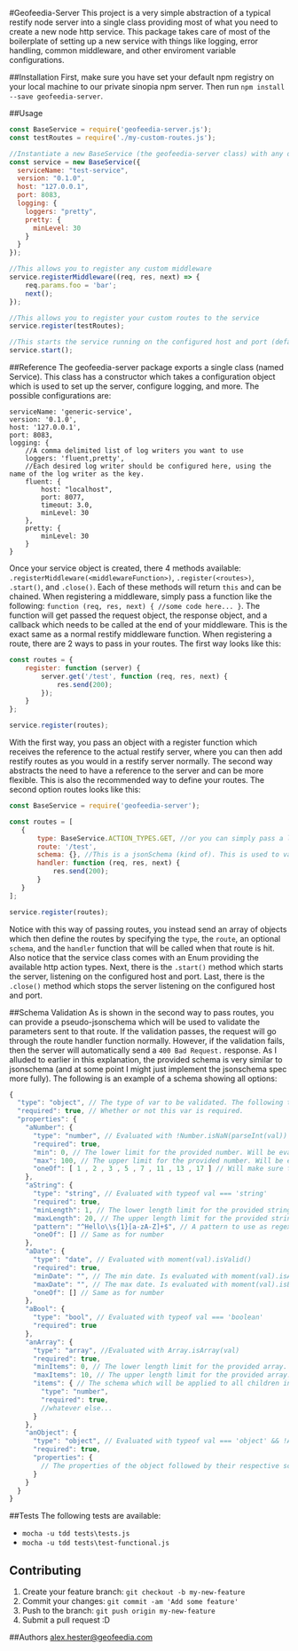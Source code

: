 #Geofeedia-Server
This project is a very simple abstraction of a typical restify node server into a single class providing most of what you need to create a new node http service. This package takes care of most of the boilerplate of setting up a new service with things like logging, error handling, common middleware, and other enviroment variable configurations.
 
##Installation
First, make sure you have set your default npm registry on your local machine to our private sinopia npm server. Then run `npm install --save geofeedia-server`.

##Usage
```javascript
const BaseService = require('geofeedia-server.js');
const testRoutes = require('./my-custom-routes.js');

//Instantiate a new BaseService (the geofeedia-server class) with any desired available configurations.
const service = new BaseService({
  serviceName: "test-service",
  version: "0.1.0",
  host: "127.0.0.1",
  port: 8083,
  logging: {
    loggers: "pretty",
    pretty: {
      minLevel: 30
    }
  }
});

//This allows you to register any custom middleware
service.registerMiddleware((req, res, next) => {
    req.params.foo = 'bar';
    next();
});

//This allows you to register your custom routes to the service
service.register(testRoutes);

//This starts the service running on the configured host and port (defaults to 127.0.0.1:8083)
service.start();
```

##Reference
The geofeedia-server package exports a single class (named Service). This class has a constructor which takes a configuration object which is used to set up the server, configure logging, and more.
The possible configurations are: 
```
serviceName: 'generic-service',
version: '0.1.0',
host: '127.0.0.1',
port: 8083,
logging: {
    //A comma delimited list of log writers you want to use
    loggers: 'fluent,pretty',
    //Each desired log writer should be configured here, using the name of the log writer as the key.
    fluent: {
        host: "localhost",
        port: 8077,
        timeout: 3.0,
        minLevel: 30
    },
    pretty: {
        minLevel: 30
    }
}
```
Once your service object is created, there 4 methods available: `.registerMiddleware(<middlewareFunction>)`, `.register(<routes>)`, `.start()`, and `.close()`.
Each of these methods will return `this` and can be chained.
When registering a middleware, simply pass a function like the following: `function (req, res, next) { //some code here... }`. The function will get passed the request object, the response object, and a callback which needs to be called at the end of your middleware. This is the exact same as a normal restify middleware function.
When registering a route, there are 2 ways to pass in your routes. The first way looks like this:
```javascript
const routes = {
    register: function (server) {
        server.get('/test', function (req, res, next) {
            res.send(200);
        });    
    }
};

service.register(routes);
```
With the first way, you pass an object with a register function which receives the reference to the actual restify server, where you can then add restify routes as you would in a restify server normally.
The second way abstracts the need to have a reference to the server and can be more flexible. This is also the recommended way to define your routes. The second option routes looks like this:
```javascript
const BaseService = require('geofeedia-server');

const routes = [
   {
       type: BaseService.ACTION_TYPES.GET, //or you can simply pass a lower case http action such as 'get'.
       route: '/test',
       schema: {}, //This is a jsonSchema (kind of). This is used to validate the parameters of your route.
       handler: function (req, res, next) {
           res.send(200);       
       }
   }
];

service.register(routes);
```
Notice with this way of passing routes, you instead send an array of objects which then define the routes by specifying the `type`, the `route`, an optional `schema`, and the `handler` function that will be called when that route is hit.
Also notice that the service class comes with an Enum providing the available http action types.
Next, there is the `.start()` method which starts the server, listening on the configured host and port.
Last, there is the `.close()` method which stops the server listening on the configured host and port.

##Schema Validation
As is shown in the second way to pass routes, you can provide a pseudo-jsonschema which will be used to validate the parameters sent to that route. If the validation passes, the request will go through the route handler function normally. However, if the validation fails, then the server will automatically send a `400 Bad Request.` response. 
As I alluded to earlier in this explanation, the provided schema is very similar to jsonschema (and at some point I might just implement the jsonschema spec more fully). The following is an example of a schema showing all options:
```javascript
{
  "type": "object", // The type of var to be validated. The following types are available: "object", "array", "number", "string", "date", "bool".
  "required": true, // Whether or not this var is required.
  "properties": {
    "aNumber": {
      "type": "number", // Evaluated with !Number.isNaN(parseInt(val))
      "required": true,
      "min": 0, // The lower limit for the provided number. Will be evaluated `min <= val`
      "max": 100, // The upper limit for the provided number. Will be evaluated `max >= val`
      "oneOf": [ 1 , 2 , 3 , 5 , 7 , 11 , 13 , 17 ] // Will make sure the provided value intersects with a value in the provided list
    },
    "aString": {
      "type": "string", // Evaluated with typeof val === 'string'
      "required": true,
      "minLength": 1, // The lower length limit for the provided string. Will be evaluated `min <= val.length`
      "maxLength": 20, // The upper length limit for the provided string. Will be evaluated `max >= val.length`
      "pattern": "^Hello\\s{1}[a-zA-Z]+$", // A pattern to use as regex validation against the provided value
      "oneOf": [] // Same as for number
    },
    "aDate": {
      "type": "date", // Evaluated with moment(val).isValid()
      "required": true,
      "minDate": "", // The min date. Is evaluated with moment(val).isAfter(minDate)
      "maxDate": "", // The max date. Is evaluated with moment(val).isBefore(maxDate)
      "oneOf": [] // Same as for number
    },
    "aBool": {
      "type": "bool", // Evaluated with typeof val === 'boolean'
      "required": true
    },
    "anArray": {
      "type": "array", //Evaluated with Array.isArray(val)
      "required": true,
      "minItems": 0, // The lower length limit for the provided array. Will be evaluated `min <= val.length`
      "maxItems": 10, // The upper length limit for the provided array. Will be evaluated `max >= val.length`
      "items": { // The schema which will be applied to all children in the array
        "type": "number",
        "required": true,
        //whatever else...
      }
    },
    "anObject": {
      "type": "object", // Evaluated with typeof val === 'object' && !Array.isArray(val) (null is already filtered out by required validation pieces)
      "required": true,
      "properties": {
        // The properties of the object followed by their respective schemas
      }
    }
  }
}
```

##Tests
The following tests are available:
  * `mocha -u tdd tests\tests.js`
  * `mocha -u tdd tests\test-functional.js`

## Contributing

1. Create your feature branch: `git checkout -b my-new-feature`
2. Commit your changes: `git commit -am 'Add some feature'`
3. Push to the branch: `git push origin my-new-feature`
4. Submit a pull request :D

##Authors
alex.hester@geofeedia.com
